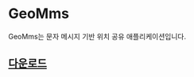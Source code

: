 # GeoMms

GeoMms는 문자 메시지 기반 위치 공유 애플리케이션입니다.

## [다운로드](https://github.com/potados99/GeoMms-Start/raw/master/v0.1.0/geomms-v0.1.0-alpha02-20191026-debug.apk)
